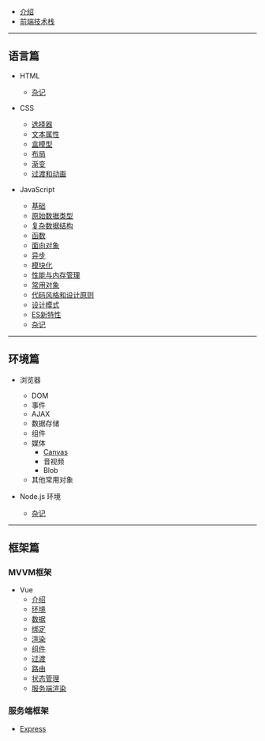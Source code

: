 * [介绍](README.md)
* [前端技术栈](stack.md)

----
<h2>语言篇</h2>

* HTML
	* [杂记](html/misc.md)

* CSS
	* [选择器](css/selector.md)
	* [文本属性](css/text.md)
	* [盒模型](css/box.md)
	* [布局](css/layout.md)
	* [渐变](css/gradient.md)
	* [过渡和动画](css/animation.md)

* JavaScript
	* [基础](js/base.md)
	* [原始数据类型](js/data.md)
	* [复杂数据结构](js/ds.md)
	* [函数](js/function.md)
	* [面向对象](js/oop.md)
	* [异步](js/async.md)
	* [模块化](js/module.md)
	* [性能与内存管理](js/performence-memory.md)
	* [常用对象](js/jsapi.md)
	* [代码风格和设计原则](js/code-style.md)
	* [设计模式](js/design.md)
	* [ES新特性](js/es.md)
	* [杂记](js/misc.md)

----
<h2>环境篇</h2>

* 浏览器
	* DOM
	* 事件
	* AJAX
	* 数据存储
	* 组件
	* 媒体
		* [Canvas](webpic/canvas.md)
		* 音视频
		* Blob
	* 其他常用对象

* Node.js 环境
	* [杂记](node/misc.md)

----
<h2>框架篇</h2>

<h3>MVVM框架</h3>

* Vue
	* [介绍](vue/introduction.md)
	* [环境](vue/environment.md)
	* [数据](vue/data.md)
	* [绑定](vue/bind.md)
	* [渲染](vue/apply.md)
	* [组件](vue/component.md)
	* [过渡](vue/transition.md)
	* [路由](vue/router.md)
	* [状态管理](vue/state.md)
	* [服务端渲染](vue/ssr.md)

<h3>服务端框架</h3>

* [Express](node/express.md)
